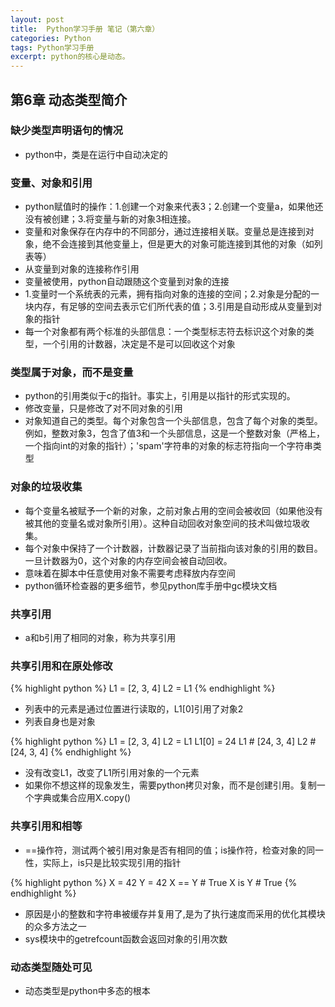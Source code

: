 ```yaml
---
layout: post
title:  Python学习手册 笔记（第六章）
categories: Python
tags: Python学习手册
excerpt: python的核心是动态。
---
```


## 第6章 动态类型简介

### 缺少类型声明语句的情况

* python中，类是在运行中自动决定的

### 变量、对象和引用

* python赋值时的操作：1.创建一个对象来代表3；2.创建一个变量a，如果他还没有被创建；3.将变量与新的对象3相连接。
* 变量和对象保存在内存中的不同部分，通过连接相关联。变量总是连接到对象，绝不会连接到其他变量上，但是更大的对象可能连接到其他的对象（如列表等）
* 从变量到对象的连接称作引用
* 变量被使用，python自动跟随这个变量到对象的连接
* 1.变量时一个系统表的元素，拥有指向对象的连接的空间；2.对象是分配的一块内存，有足够的空间去表示它们所代表的值；3.引用是自动形成从变量到对象的指针
* 每一个对象都有两个标准的头部信息：一个类型标志符去标识这个对象的类型，一个引用的计数器，决定是不是可以回收这个对象

### 类型属于对象，而不是变量

* python的引用类似于c的指针。事实上，引用是以指针的形式实现的。
* 修改变量，只是修改了对不同对象的引用
* 对象知道自己的类型。每个对象包含一个头部信息，包含了每个对象的类型。例如，整数对象3，包含了值3和一个头部信息，这是一个整数对象（严格上，一个指向int的对象的指针）；'spam'字符串的对象的标志符指向一个字符串类型

### 对象的垃圾收集

* 每个变量名被赋予一个新的对象，之前对象占用的空间会被收回（如果他没有被其他的变量名或对象所引用）。这种自动回收对象空间的技术叫做垃圾收集。
* 每个对象中保持了一个计数器，计数器记录了当前指向该对象的引用的数目。一旦计数器为0，这个对象的内存空间会被自动回收。
* 意味着在脚本中任意使用对象不需要考虑释放内存空间
* python循环检查器的更多细节，参见python库手册中gc模块文档

### 共享引用

* a和b引用了相同的对象，称为共享引用

### 共享引用和在原处修改

{% highlight python %}
L1 = [2, 3, 4]
L2 = L1
{% endhighlight %}

* 列表中的元素是通过位置进行读取的，L1[0]引用了对象2
* 列表自身也是对象

{% highlight python %}
L1 = [2, 3, 4]
L2 = L1
L1[0] = 24
L1 # [24, 3, 4]
L2 # [24, 3, 4]
{% endhighlight %}

* 没有改变L1，改变了L1所引用对象的一个元素
* 如果你不想这样的现象发生，需要python拷贝对象，而不是创建引用。复制一个字典或集合应用X.copy()

### 共享引用和相等

* ==操作符，测试两个被引用对象是否有相同的值；is操作符，检查对象的同一性，实际上，is只是比较实现引用的指针

{% highlight python %}
X = 42
Y = 42
X == Y # True
X is Y # True
{% endhighlight %}

* 原因是小的整数和字符串被缓存并复用了,是为了执行速度而采用的优化其模块的众多方法之一
* sys模块中的getrefcount函数会返回对象的引用次数

### 动态类型随处可见

* 动态类型是python中多态的根本
